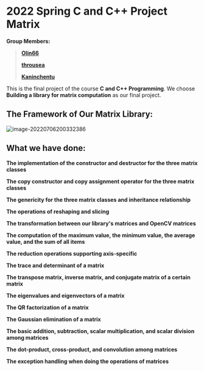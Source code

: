 # 2022 Spring C and C++ Project Matrix

**Group Members:**

>[**Olin66**](https://github.com/Olin66)
>
>[**throusea**](https://github.com/throusea)
>
>[**Kaninchentu**](https://github.com/Kaninchentu)

This is the final project of the course **C and C++ Programming**. We choose **Building a library for matrix computation** as our final project.

## **The Framework of Our Matrix Library:**

![image-20220706200332386](https://s2.loli.net/2022/07/06/FthI8leoiVPEcQ6.png)

## **What we have done:**

**The implementation of the constructor and destructor for the three matrix classes**

**The copy constructor and copy assignment operator for the three matrix classes**

**The genericity for the three matrix classes and inheritance relationship**

**The operations of reshaping and slicing**

**The transformation between our library's matrices and OpenCV matrices**

**The computation of the maximum value, the minimum value, the average value, and the sum of all items**

**The reduction operations supporting axis-specific**

**The trace and determinant of a matrix**

**The transpose matrix, inverse matrix, and conjugate matrix of a certain matrix**

**The eigenvalues and eigenvectors of a matrix**

**The QR factorization of a matrix**

**The Gaussian elimination of a matrix**

**The basic addition, subtraction, scalar multiplication, and scalar division among matrices**

**The dot-product, cross-product, and convolution among matrices**

**The exception handling when doing the operations of matrices**

